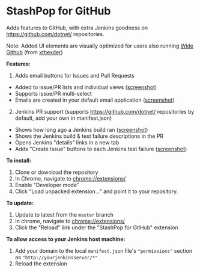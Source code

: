 # StashPop for GitHub
Adds features to GitHub, with extra Jenkins goodness on https://github.com/dotnet/ repositories.

Note: Added UI elements are visually optimized for users also running [Wide Github](https://github.com/xthexder/wide-github) (from [xthexder](https://github.com/xthexder/))

**Features:**

1. Adds email buttons for Issues and Pull Requests
  - Added to issue/PR lists and individual views (<a href="screenshots/issueslist.png" target="_blank">screenshot</a>)
  - Supports issue/PR multi-select
  - Emails are created in your default email application (<a href="screenshots/issueemail.png" target="_blank">screenshot</a>)

2. Jenkins PR support (supports https://github.com/dotnet/ repositories by default, add your own in manifest.json)
  - Shows how long ago a Jenkins build ran (<a href="screenshots/jenkinsresults.png" target="_blank">screenshot</a>)
  - Shows the Jenkins build & test failure descriptions in the PR 
  - Opens Jenkins "details" links in a new tab
  - Adds "Create Issue" buttons to each Jenkins test failure (<a href="screenshots/createdissue.png" target="_blank">screenshot</a>)

**To install:**

1. Clone or download the repository
2. In Chrome, navigate to [chrome://extensions/](chrome://extensions/)
3. Enable "Developer mode"
4. Click "Load unpacked extension..." and point it to your repository.

**To update:**

1. Update to latest from the ```master``` branch
2. In chrome, navigate to [chrome://extensions/](chrome://extensions/)
3. Click the "Reload" link under the "StashPop for GitHub" extension

**To allow access to your Jenkins host machine:**

1. Add your domain to the local ```manifest.json``` file's ```"permissions"``` section as ```"http://yourjenkinsserver/*"```
2. Reload the extension
